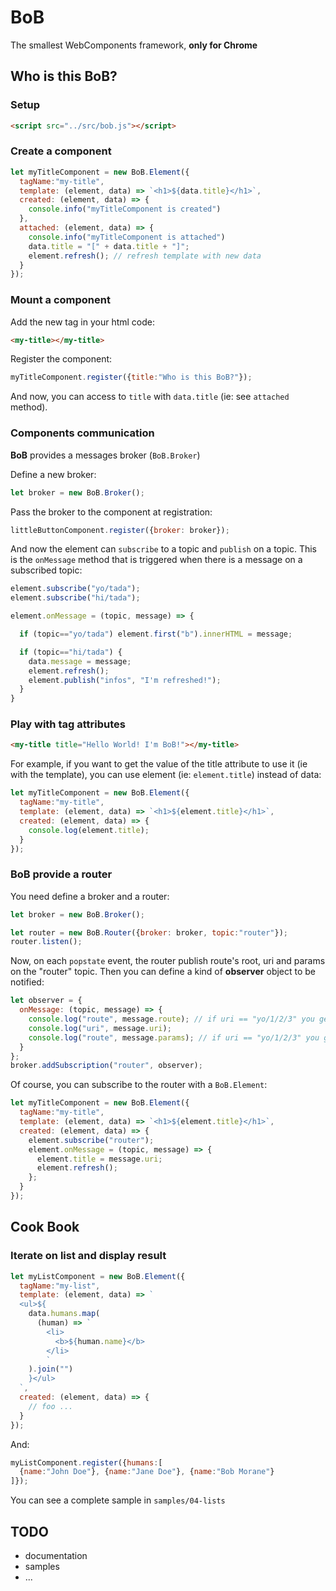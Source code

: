 # BoB
The smallest WebComponents framework, **only for Chrome**

## Who is this BoB?

### Setup

```html
<script src="../src/bob.js"></script>
```

### Create a component

```javascript
let myTitleComponent = new BoB.Element({
  tagName:"my-title",
  template: (element, data) => `<h1>${data.title}</h1>`,
  created: (element, data) => {
    console.info("myTitleComponent is created")
  },
  attached: (element, data) => {
    console.info("myTitleComponent is attached")
    data.title = "[" + data.title + "]";
    element.refresh(); // refresh template with new data
  }
});
```

### Mount a component

Add the new tag in your html code:

```html
<my-title></my-title>
```

Register the component:

```javascript
myTitleComponent.register({title:"Who is this BoB?"});
```

And now, you can access to `title` with `data.title` (ie: see `attached` method).

### Components communication

**BoB** provides a messages broker (`BoB.Broker`)

Define a new broker:

```javascript
let broker = new BoB.Broker();
```

Pass the broker to the component at registration:

```javascript
littleButtonComponent.register({broker: broker});
```

And now the element can `subscribe` to a topic and `publish` on a topic. This is the `onMessage` method that is triggered when there is a message on a subscribed topic:

```javascript
element.subscribe("yo/tada");
element.subscribe("hi/tada");

element.onMessage = (topic, message) => {

  if (topic=="yo/tada") element.first("b").innerHTML = message;

  if (topic=="hi/tada") {
    data.message = message;
    element.refresh();
    element.publish("infos", "I'm refreshed!");
  }
}
```

### Play with tag attributes

```html
<my-title title="Hello World! I'm BoB!"></my-title>
```

For example, if you want to get the value of the title attribute to use it (ie with the template), you can use element (ie: `element.title`) instead of data:

```javascript
let myTitleComponent = new BoB.Element({
  tagName:"my-title",
  template: (element, data) => `<h1>${element.title}</h1>`,
  created: (element, data) => {
    console.log(element.title);
  }
});
```

### BoB provide a router

You need define a broker and a router:

```javascript
let broker = new BoB.Broker();

let router = new BoB.Router({broker: broker, topic:"router"});
router.listen();
```

Now, on each `popstate` event, the router publish route's root, uri and params on the "router" topic.
Then you can define a kind of **observer** object to be notified:

```javascript
let observer = {
  onMessage: (topic, message) => {
    console.log("route", message.route); // if uri == "yo/1/2/3" you get "yo"
    console.log("uri", message.uri);
    console.log("route", message.params); // if uri == "yo/1/2/3" you get [1,2,3]
  }
};
broker.addSubscription("router", observer);
```

Of course, you can subscribe to the router with a `BoB.Element`:

```javascript
let myTitleComponent = new BoB.Element({
  tagName:"my-title",
  template: (element, data) => `<h1>${element.title}</h1>`,
  created: (element, data) => {
    element.subscribe("router");
    element.onMessage = (topic, message) => {
      element.title = message.uri;
      element.refresh();
    };
  }
});
```

## Cook Book

### Iterate on list and display result

```javascript
let myListComponent = new BoB.Element({
  tagName:"my-list",
  template: (element, data) => `
  <ul>${
    data.humans.map(
      (human) => `
        <li>
          <b>${human.name}</b>
        </li>
        `
    ).join("")    
    }</ul>
  `,
  created: (element, data) => {
    // foo ...
  }
});
```
And:

```javascript
myListComponent.register({humans:[
  {name:"John Doe"}, {name:"Jane Doe"}, {name:"Bob Morane"}
]});
```

You can see a complete sample in `samples/04-lists`


## TODO

- documentation
- samples
- ...

